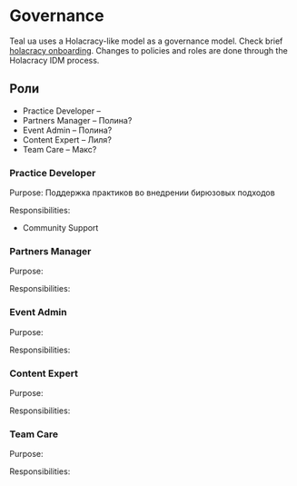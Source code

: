 # Governance

Teal ua uses a Holacracy-like model as a governance model. Check brief [holacracy onboarding](https://wiki.dgov.foundation/org/roles/holacracy). Changes to policies and roles are done through the Holacracy IDM process. 

## Роли

* Practice Developer – 
* Partners Manager – Полина?
* Event Admin – Полина?
* Content Expert – Лиля?
* Team Care – Макс?

### Practice Developer

Purpose: Поддержка практиков во внедрении бирюзовых подходов

Responsibilities:

* Community Support

### Partners Manager

Purpose:

Responsibilities:

### Event Admin

Purpose:

Responsibilities:

### Content Expert

Purpose:

Responsibilities:

### Team Care

Purpose:

Responsibilities:



